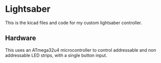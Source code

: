 # Lightsaber
This is the kicad files and code for my custom lightsaber controller.

## Hardware
This uses an ATmega32u4 microcontroller to control addressable and non addressable LED strips, with a single button input.
